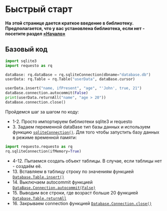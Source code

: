 # Быстрый старт

**На этой странице дается краткое введение в библиотеку. Предполагается, что у вас установлена 
библиотека, если нет - посетите раздел [«Начало»](./start.md)**

## Базовый код

```python
import sqlite3
import requesto as rq

dataBase: rq.dataBase = rq.sqliteConnection(dbname="database.db")
userData: rq.Table = rq.Table("userData", dataBase.cursor)

userData.insert("name, ifPresent", "age", "'John', true, 21")
dataBase.connection.autocommit(False)
print(userData.returnAll("name", "age > 20"))
dataBase.connection.close()
```
Пройдемся шаг за шагом по коду:
* 1-2. Просто импортируем библиотеки sqlite3 и requesto
* 3\. Задаем переменной dataBase тип базы данных и используем функцию [`sqliteConnection()`](./manuals.md/#sqliteConnection()).  Для того чтобы запустить базу данных в режиме временной памяти:
```python
import requesto.requesto as rq
rq.sqliteConnection(ifMemory=True)
```
* 4-12. Пытаемся создать объект таблицы. В случае, если таблицы нет - создаём её.
* 1З. Вставляем в таблицу строку по значениям функцией [`Database.Table.insert()`](./manuals.md/#Table.insert)
* 14\. Выключаем autocommit функцией [`DataBase.Connection.autocommit(False)`](./manuals.md/#DataBase.Connection.autocommit())
* 15\. Выводим все строки, где возраст больше 20 функцией [`Database.Table.returnAll`](./manuals.md/#Table.returnAll)
* 16\. Закрываем connection функцией [`Database.Connection.close()`](./manuals.md/#Database.Connection.close())
